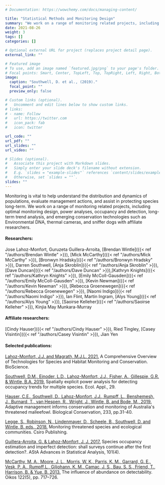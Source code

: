 ```yaml
---
# Documentation: https://wowchemy.com/docs/managing-content/

title: "Statistical Methods and Monitoring Design"
summary: "We work on a range of monitoring related projects, including optimal monitoring design, occupancy and detection, long-term trend analysis, and emerging conservation technologies."
date: 2021-08-26
weight: 3
tags: []
categories: []

# Optional external URL for project (replaces project detail page).
external_link: ""

# Featured image
# To use, add an image named `featured.jpg/png` to your page's folder.
# Focal points: Smart, Center, TopLeft, Top, TopRight, Left, Right, BottomLeft, Bottom, BottomRight.
image:
  caption: "Southwell, D. et al., (2019)."
  focal_point: ""
  preview_only: false

# Custom links (optional).
#   Uncomment and edit lines below to show custom links.
# links:
# - name: Follow
#   url: https://twitter.com
#   icon_pack: fab
#   icon: twitter

url_code: ""
url_pdf: ""
url_slides: ""
url_video: ""

# Slides (optional).
#   Associate this project with Markdown slides.
#   Simply enter your slide deck's filename without extension.
#   E.g. `slides = "example-slides"` references `content/slides/example-slides.md`.
#   Otherwise, set `slides = ""`.
slides: ""
---
```


Monitoring is vital to help understand the distribution and dynamics of populations, evaluate management actions, and assist in protecting species long-term. We work on a range of monitoring related projects, including optimal monitoring design, power analyses, occupancy and detection, long-term trend analysis, and emerging conservation technologies such as Environmental DNA, thermal cameras, and sniffer dogs with affiliate researchers.

#### Researchers:
Jose Lahoz-Monfort, Guruzeta Guillera-Arroita, [Brendan Wintle]({{< ref "/authors/Brendan Wintle" >}}), [Mick McCarthy]({{< ref "/authors/Mick McCarthy" >}}), [Bronwyn Hradsky]({{< ref "/authors/Bronwyn Hradsky" >}}), Darren Southwell, [Anja Skroblin]({{< ref "/authors/Anja Skroblin" >}}), [Dave Duncan]({{< ref "/authors/Dave Duncan" >}}),[Kathryn Knights]({{< ref "/authors/Kathryn Knights" >}}), [Emily McColl-Gausden]({{< ref "/authors/Emily McColl-Gausden" >}}), [Kevin Newman]({{< ref "/authors/Kevin Newman" >}}), [Rebecca Groenewegen]({{< ref "/authors/Rebecca Groenewegen" >}}), [Naomi Indigo]({{< ref "/authors/Naomi Indigo" >}}), Ian Flint, Martin Ingram, [Alys Young]({{< ref "/authors/Alys Young" >}}), [Saoirse Kelleher]({{< ref "/authors/Saoirse Kelleher" >}}), Kinjia May Munkara-Murray

#### Affiliate researchers:  
[Cindy Hauser]({{< ref "/authors/Cindy Hauser" >}}),  Ried Tingley, [Casey Visintin]({{< ref "/authors/Casey Visintin" >}}), Jian Yen

#### Selected publications:
[Lahoz-Monfort, J.J. and Magrath, M.J.L. 2021.](https://doi.org/10.1093/biosci/biab073) A Comprehensive Overview of Technologies for Species and Habitat Monitoring and Conservation. BioScience.

[Southwell, D.M., Einoder, L.D., Lahoz-Monfort, J.J., Fisher, A., Gillespie, G.R. & Wintle, B.A. 2019.](https://doi.org/10.1002/eap.1950) Spatially explicit power analysis for detecting occupancy trends for multiple species. Ecol. Appl., 29. 

[Hauser, C.E., Southwell, D., Lahoz-Monfort, J.J., Rumpff, L., Benshemesh, J., Burnard, T., van Hespen, R., Wright, J., Wintle, B. and Bode, M., 2019.](https://doi.org/10.1016/j.biocon.2019.02.015) Adaptive management informs conservation and monitoring of Australia's threatened malleefowl. Biological Conservation, 233, pp.31-40.

[Legge, S., Robinson, N., Lindenmayer, D., Scheele, B., Southwell, D. and Wintle, B. eds., 2018.](https://books.google.com.au/books?hl=en&lr=&id=n1lHDwAAQBAJ&oi=fnd&pg=PP1&dq=info:QoJ07sWX0kIJ:scholar.google.com&ots=WiUtfWsjdy&sig=qezkTiruwzj3j-ToHqc8Rh0gBj4&redir_esc=y#v=onepage&q&f=false) Monitoring threatened species and ecological communities. Csiro Publishing.

[Guillera-Arroita, G. & Lahoz-Monfort, J. J. 2017.](https://doi.org/10.1007/s10182-017-0292-5) Species occupancy estimation and imperfect detection: shall surveys continue after the first detection?. AStA Advances in Statistical Analysis, 101(4).

[McCarthy, M. A., Moore, J. L., Morris, W. K., Parris, K. M., Garrard, G. E., Vesk, P. A., Rumpff,L., Giljohann, K. M., Camac, J. S., Bau, S. S., Friend, T., Harrison, B. & Yue, B. 2013.](https://doi.org/10.1111/j.1600-0706.2012.20781.x) The influence of abundance on detectability. Oikos 122(5), pp. 717–726.